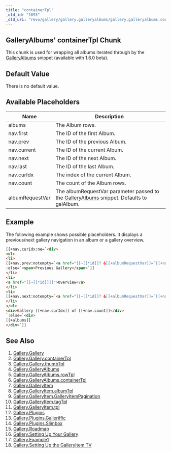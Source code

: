 ```yaml
---
title: "containerTpl"
_old_id: "1693"
_old_uri: "revo/gallery/gallery.galleryalbums/gallery.galleryalbums.containertpl"
---
```


## GalleryAlbums' containerTpl Chunk

 This chunk is used for wrapping all albums iterated through by the [GalleryAlbums](extras/revo/gallery/gallery.galleryalbums) snippet (available with 1.6.0 beta).

## Default Value

 There is no default value.

## Available Placeholders

 | Name            | Description                                                                                                                           |
 | --------------- | ------------------------------------------------------------------------------------------------------------------------------------- |
 | albums          | The Album rows.                                                                                                                       |
 | nav.first       | The ID of the first Album.                                                                                                            |
 | nav.prev        | The ID of the previous Album.                                                                                                         |
 | nav.current     | The ID of the current Album.                                                                                                          |
 | nav.next        | The ID of the next Album.                                                                                                             |
 | nav.last        | The ID of the last Album.                                                                                                             |
 | nav.curIdx      | The index of the current Album.                                                                                                       |
 | nav.count       | The count of the Album rows.                                                                                                          |
 | albumRequestVar | The albumRequestVar parameter passed to the [GalleryAlbums](extras/revo/gallery/gallery.galleryalbums) snippet. Defaults to galAlbum. |

## Example 

 The following example shows possible placeholders. It displays a previous/next gallery navigation in an album or a gallery overview.

 ``` html 
[[+nav.curIdx:ne=`<div>
<ul>
<li>
[[+nav.prev:notempty=`<a href="[[~[[*id]]? &[[+albumRequestVar]]=`[[+nav.prev]]`]]">Previous Gallery</a>`
:else=`<span>Previous Gallery</span>`]]
</li>
<li>
<a href="[[~[[*id]]]]">Overview</a>
</li>
<li>
[[+nav.next:notempty=`<a href="[[~[[*id]]? &[[+albumRequestVar]]=`[[+nav.next]]`]]">Next Gallery</a>`:else=`<span>Next Gallery</span>`]]
</li>
</ul>
<div>Gallery [[+nav.curIdx]] of [[+nav.count]]</div>
`:else=`<div>
[[+albums]]
</div>`]]
```

## See Also

1. [Gallery.Gallery](extras/revo/gallery/gallery.gallery)
  1. [Gallery.Gallery.containerTpl](extras/revo/gallery/gallery.gallery/gallery.gallery.containertpl)
  2. [Gallery.Gallery.thumbTpl](extras/revo/gallery/gallery.gallery/gallery.gallery.thumbtpl)
2. [Gallery.GalleryAlbums](extras/revo/gallery/gallery.galleryalbums)
  1. [Gallery.GalleryAlbums.rowTpl](extras/revo/gallery/gallery.galleryalbums/gallery.galleryalbums.rowtpl)
  2. [Gallery.GalleryAlbums.containerTpl](extras/revo/gallery/gallery.galleryalbums/gallery.galleryalbums.containertpl)
3. [Gallery.GalleryItem](extras/revo/gallery/gallery.galleryitem)
  1. [Gallery.GalleryItem.albumTpl](extras/revo/gallery/gallery.galleryitem/gallery.galleryitem.albumtpl)
  2. [Gallery.GalleryItem.GalleryItemPagination](extras/revo/gallery/gallery.galleryitem/gallery.galleryitem.galleryitempagination)
  3. [Gallery.GalleryItem.tagTpl](extras/revo/gallery/gallery.galleryitem/gallery.galleryitem.tagtpl)
  4. [Gallery.GalleryItem.tpl](extras/revo/gallery/gallery.galleryitem/gallery.galleryitem.tpl)
4. [Gallery.Plugins](extras/revo/gallery/gallery.plugins)
  1. [Gallery.Plugins.Galleriffic](extras/revo/gallery/gallery.plugins/gallery.plugins.galleriffic)
  2. [Gallery.Plugins.Slimbox](extras/revo/gallery/gallery.plugins/gallery.plugins.slimbox)
5. [Gallery.Roadmap](extras/revo/gallery/gallery.roadmap)
6. [Gallery.Setting Up Your Gallery](extras/revo/gallery/gallery.setting-up-your-gallery)
7. [Gallery.Example1](extras/revo/gallery/gallery.example1)
8. [Gallery.Setting Up the GalleryItem TV](extras/revo/gallery/gallery.setting-up-the-galleryitem-tv)